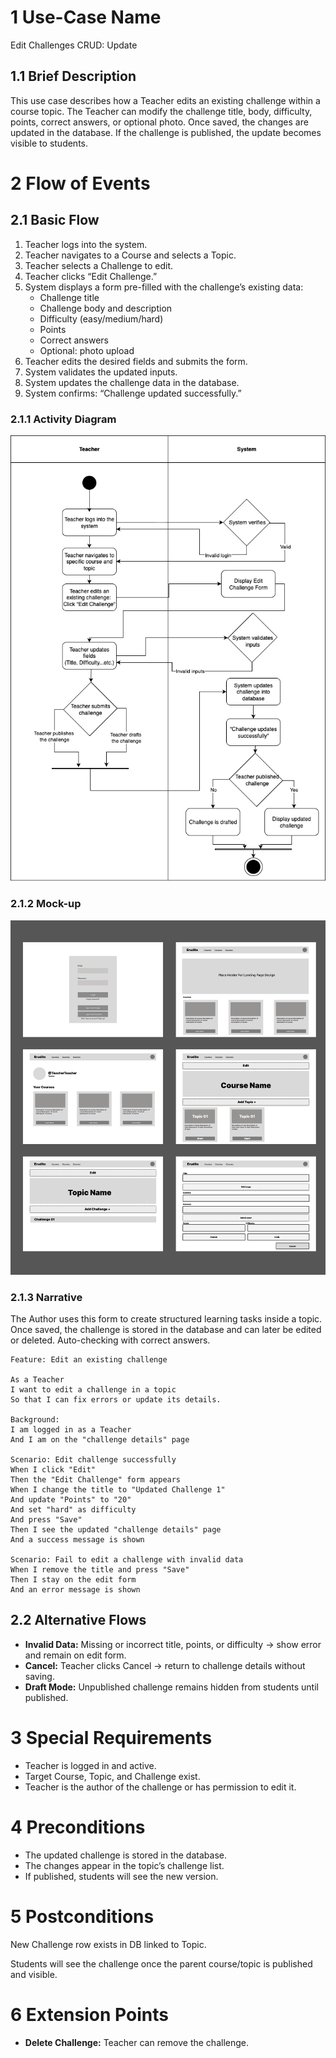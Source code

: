 # 1 Use-Case Name
Edit Challenges CRUD: Update

## 1.1 Brief Description

This use case describes how a Teacher edits an existing challenge within a course topic. The Teacher can modify the challenge title, body, difficulty, points, correct answers, or optional photo. Once saved, the changes are updated in the database. If the challenge is published, the update becomes visible to students.

# 2 Flow of Events
## 2.1 Basic Flow
1. Teacher logs into the system.
2. Teacher navigates to a Course and selects a Topic.
3. Teacher selects a Challenge to edit.
4. Teacher clicks “Edit Challenge.”
5. System displays a form pre-filled with the challenge’s existing data:
   - Challenge title  
   - Challenge body and description  
   - Difficulty (easy/medium/hard)  
   - Points  
   - Correct answers  
   - Optional: photo upload  
6. Teacher edits the desired fields and submits the form.  
7. System validates the updated inputs.  
8. System updates the challenge data in the database.  
9. System confirms: “Challenge updated successfully.”

### 2.1.1 Activity Diagram

![Activity Diagram](https://github.com/Ngoc901/erudite-documentation/blob/main/UCs/EditChallenges/EditChallengesActivityDiagram.drawio.png)

### 2.1.2 Mock-up

![Mock-up](https://github.com/Ngoc901/erudite-documentation/blob/main/UCs/CreateChallenges/Lo-Fi.png)

### 2.1.3 Narrative
The Author uses this form to create structured learning tasks inside a topic. Once saved, the challenge is stored in the database and can later be edited or deleted. Auto-checking with correct answers.
```
Feature: Edit an existing challenge

As a Teacher
I want to edit a challenge in a topic
So that I can fix errors or update its details.

Background:
I am logged in as a Teacher
And I am on the "challenge details" page

Scenario: Edit challenge successfully
When I click "Edit"
Then the "Edit Challenge" form appears
When I change the title to "Updated Challenge 1"
And update "Points" to "20"
And set "hard" as difficulty
And press "Save"
Then I see the updated "challenge details" page
And a success message is shown

Scenario: Fail to edit a challenge with invalid data
When I remove the title and press "Save"
Then I stay on the edit form
And an error message is shown

```
## 2.2 Alternative Flows
- **Invalid Data:** Missing or incorrect title, points, or difficulty → show error and remain on edit form.  
- **Cancel:** Teacher clicks Cancel → return to challenge details without saving.  
- **Draft Mode:** Unpublished challenge remains hidden from students until published.

# 3 Special Requirements

- Teacher is logged in and active.  
- Target Course, Topic, and Challenge exist.  
- Teacher is the author of the challenge or has permission to edit it.

# 4 Preconditions

- The updated challenge is stored in the database.  
- The changes appear in the topic’s challenge list.  
- If published, students will see the new version.

# 5 Postconditions

New Challenge row exists in DB linked to Topic.

Students will see the challenge once the parent course/topic is published and visible.

# 6 Extension Points

- **Delete Challenge:** Teacher can remove the challenge.  
